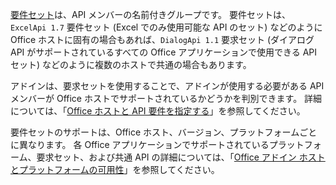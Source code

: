 [要件セット](../develop/office-versions-and-requirement-sets.md)は、API メンバーの名前付きグループです。 要件セットは、`ExcelApi 1.7` 要件セット (Excel でのみ使用可能な API のセット) などのように Office ホストに固有の場合もあれば、`DialogApi 1.1` 要求セット (ダイアログ API がサポートされているすべての Office アプリケーションで使用できる API セット) などのように複数のホストで共通の場合もあります。

アドインは、要求セットを使用することで、アドインが使用する必要がある API メンバーが Office ホストでサポートされているかどうかを判別できます。 詳細については、「[Office ホストと API 要件を指定する](../develop/specify-office-hosts-and-api-requirements.md)」を参照してください。

要件セットのサポートは、Office ホスト、バージョン、プラットフォームごとに異なります。 各 Office アプリケーションでサポートされているプラットフォーム、要求セット、および共通 API の詳細については、「[Office アドイン ホストとプラットフォームの可用性](../overview/office-add-in-availability.md)」を参照してください。
